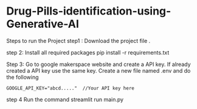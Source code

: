 # Drug-Pills-identification-using-Generative-AI

Steps to run the Project
step1 :
 Download the project file .

 step 2:
   Install all required packages
   pip install -r requirements.txt
   
Step 3:
    Go to google makerspace website and create a API key. If already created a API key use the same key.
    Create a new file named .env and do the following

    GOOGLE_API_KEY="abcd....."  //Your API key here
    
step 4
    Run the command streamlit run main.py
